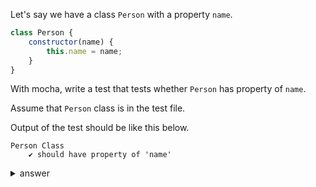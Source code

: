 Let's say we have a class `Person` with a property `name`.

```js
class Person {
    constructor(name) {
        this.name = name;
    }
}
```

With mocha, write a test that tests whether `Person` has property of `name`.

Assume that `Person` class is in the test file.

Output of the test should be like this below.

```
Person Class
    ✔ should have property of 'name'
```


<details>

  <summary>answer</summary>

```js
class Person {
    constructor(name) {
        this.name = name;
    }
}

const chai = require('chai');
const expect = chai.expect;

describe('Person Class', function() {
    it("should have property of 'name'", function() {
        expect(new Person()).to.have.property('name');
    })
})
```

</details>
